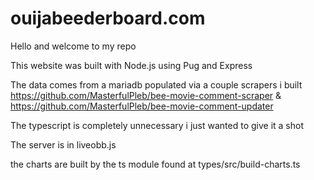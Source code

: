 # ouijabeederboard.com


Hello and welcome to my repo


This website was built with Node.js using Pug and Express

The data comes from a mariadb populated via a couple scrapers i built
  https://github.com/MasterfulPleb/bee-movie-comment-scraper
  & https://github.com/MasterfulPleb/bee-movie-comment-updater


The typescript is completely unnecessary i just wanted to give it a shot

The server is in liveobb.js

the charts are built by the ts module found at types/src/build-charts.ts

